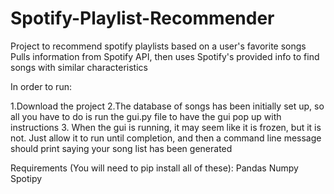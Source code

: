 # Spotify-Playlist-Recommender
Project to recommend spotify playlists based on a user's favorite songs
Pulls information from Spotify API, then uses Spotify's provided info to find songs with similar characteristics

In order to run:

1.Download the project
2.The database of songs has been initially set up, so all you have to do is run the gui.py file to have the gui pop up with instructions
3. When the gui is running, it may seem like it is frozen, but it is not. Just allow it to run until completion, and then a command line message should print saying your song list has been generated

Requirements (You will need to pip install all of these):
Pandas
Numpy
Spotipy
